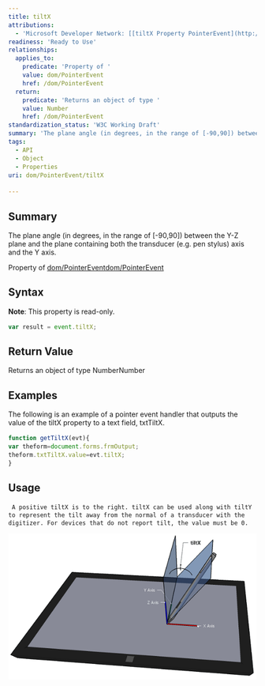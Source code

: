 ```yaml
---
title: tiltX
attributions:
  - 'Microsoft Developer Network: [[tiltX Property PointerEvent](http://msdn.microsoft.com/en-us/library/ie/hh772364(v=vs.85).aspx) Article]'
readiness: 'Ready to Use'
relationships:
  applies_to:
    predicate: 'Property of '
    value: dom/PointerEvent
    href: /dom/PointerEvent
  return:
    predicate: 'Returns an object of type '
    value: Number
    href: /dom/PointerEvent
standardization_status: 'W3C Working Draft'
summary: 'The plane angle (in degrees, in the range of [-90,90]) between the Y-Z plane and the plane containing both the transducer (e.g. pen stylus) axis and the Y axis.'
tags:
  - API
  - Object
  - Properties
uri: dom/PointerEvent/tiltX

---
```

## Summary

The plane angle (in degrees, in the range of [-90,90]) between the Y-Z plane and the plane containing both the transducer (e.g. pen stylus) axis and the Y axis.

Property of [dom/PointerEvent](/dom/PointerEvent)[dom/PointerEvent](/dom/PointerEvent)

## Syntax

**Note**: This property is read-only.

``` js
var result = event.tiltX;
```

## Return Value

Returns an object of type NumberNumber

## Examples

The following is an example of a pointer event handler that outputs the value of the tiltX property to a text field, txtTiltX.

``` js
function getTiltX(evt){
var theform=document.forms.frmOutput;
theform.txtTiltX.value=evt.tiltX;
}
```

## Usage

     A positive tiltX is to the right. tiltX can be used along with tiltY to represent the tilt away from the normal of a transducer with the digitizer. For devices that do not report tilt, the value must be 0.

![caption](/assets/public/2/20/TiltX.png)


